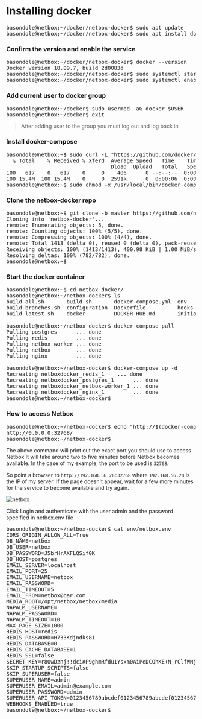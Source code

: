 # Installing docker
<pre>
basondole@netbox:~/docker/netbox-docker$ sudo apt update
basondole@netbox:~/docker/netbox-docker$ sudo apt install docker.io
</pre>

### Confirm the version and enable the service
<pre>
basondole@netbox:~/docker/netbox-docker$ docker --version
Docker version 18.09.7, build 2d0083d
basondole@netbox:~/docker/netbox-docker$ sudo systemctl start docker
basondole@netbox:~/docker/netbox-docker$ sudo systemctl enable docker
</pre>

### Add current user to docker group
<pre>
basondole@netbox:~/docker$ sudo usermod -aG docker $USER
basondole@netbox:~/docker$ exit
</pre>
> After adding user to the group you must log out and log back in

### Install docker-compose
<pre>
basondole@netbox:~$ sudo curl -L "https://github.com/docker/compose/releases/download/1.24.1/docker-compose-$(uname -s)-$(uname -m)" -o /usr/local/bin/docker-compose
  % Total    % Received % Xferd  Average Speed   Time    Time     Time  Current
                                 Dload  Upload   Total   Spent    Left  Speed
100   617    0   617    0     0    406      0 --:--:--  0:00:01 --:--:--   406
100 15.4M  100 15.4M    0     0  2591k      0  0:00:06  0:00:06 --:--:-- 3498k
basondole@netbox:~$ sudo chmod +x /usr/local/bin/docker-compose
</pre>

### Clone the netbox-docker repo
<pre>
basondole@netbox:~$ git clone -b master https://github.com/netbox-community/netbox-docker.git
Cloning into 'netbox-docker'...
remote: Enumerating objects: 5, done.
remote: Counting objects: 100% (5/5), done.
remote: Compressing objects: 100% (4/4), done.
remote: Total 1413 (delta 0), reused 0 (delta 0), pack-reused 1408
Receiving objects: 100% (1413/1413), 400.98 KiB | 1.00 MiB/s, done.
Resolving deltas: 100% (782/782), done.
basondole@netbox:~$
</pre>

### Start the docker container
<pre>
basondole@netbox:~$ cd netbox-docker/
basondole@netbox:~/netbox-docker$ ls
build-all.sh       build.sh       docker-compose.yml  env           LICENSE    scripts
build-branches.sh  configuration  Dockerfile          hooks         README.md  startup_scripts
build-latest.sh    docker         DOCKER_HUB.md       initializers  reports    VERSION

basondole@netbox:~/netbox-docker$ docker-compose pull
Pulling postgres      ... done
Pulling redis         ... done
Pulling netbox-worker ... done
Pulling netbox        ... done
Pulling nginx         ... done

basondole@netbox:~/netbox-docker$ docker-compose up -d
Recreating netboxdocker_redis_1    ... done
Recreating netboxdocker_postgres_1      ... done
Recreating netboxdocker_netbox-worker_1 ... done
Recreating netboxdocker_nginx_1         ... done
basondole@netbox:~/netbox-docker$
</pre>

### How to access Netbox 
<pre>
basondole@netbox:~/netbox-docker$ echo "http://$(docker-compose port nginx 8080)/)/"
http://0.0.0.0:32768/
basondole@netbox:~/netbox-docker$
</pre>

The above command will print out the exact port you should use to access Netbox
It will take around two to five minutes before Netbox becomes available.
In the case of my example, the port to be used is `32768`.


So point a browser to `http://192.168.56.20:32768` where `192.168.56.20` is the IP of my server.
If the page doesn't appear, wait for a few more minutes for the service to become available and try again.  

![netbox](https://user-images.githubusercontent.com/50369643/68690723-94970000-0583-11ea-949a-8c4a3022c86e.png)

Click Login and authenticate with the user admin and the password specified in netbox.env file
<pre>
basondole@netbox:~/netbox-docker$ cat env/netbox.env
CORS_ORIGIN_ALLOW_ALL=True
DB_NAME=netbox
DB_USER=netbox
DB_PASSWORD=J5brHrAXFLQSif0K
DB_HOST=postgres
EMAIL_SERVER=localhost
EMAIL_PORT=25
EMAIL_USERNAME=netbox
EMAIL_PASSWORD=
EMAIL_TIMEOUT=5
EMAIL_FROM=netbox@bar.com
MEDIA_ROOT=/opt/netbox/netbox/media
NAPALM_USERNAME=
NAPALM_PASSWORD=
NAPALM_TIMEOUT=10
MAX_PAGE_SIZE=1000
REDIS_HOST=redis
REDIS_PASSWORD=H733Kdjndks81
REDIS_DATABASE=0
REDIS_CACHE_DATABASE=1
REDIS_SSL=false
SECRET_KEY=r8OwDznj!!dci#P9ghmRfdu1Ysxm0AiPeDCQhKE+N_rClfWNj
SKIP_STARTUP_SCRIPTS=false
SKIP_SUPERUSER=false
SUPERUSER_NAME=admin
SUPERUSER_EMAIL=admin@example.com
SUPERUSER_PASSWORD=admin
SUPERUSER_API_TOKEN=0123456789abcdef0123456789abcdef01234567
WEBHOOKS_ENABLED=true
basondole@netbox:~/netbox-docker$
</pre>

